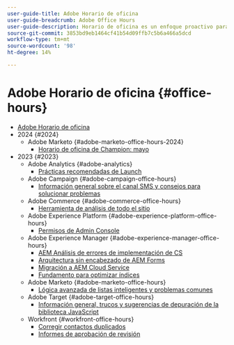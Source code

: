 ```yaml
---
user-guide-title: Adobe Horario de oficina
user-guide-breadcrumb: Adobe Office Hours
user-guide-description: Horario de oficina es un enfoque proactivo para la desviación de casos que ofrece a los clientes seminarios web específicos de la solución.
source-git-commit: 3853bd9eb1464cf41b54d09ffb7c5b6a466a5dcd
workflow-type: tm+mt
source-wordcount: '98'
ht-degree: 14%

---
```



# Adobe Horario de oficina {#office-hours}

+ [Adobe Horario de oficina](overview.md)
+ 2024 {#2024}
   + Adobe Marketo {#adobe-marketo-office-hours-2024}
      + [Horario de oficina de Champion: mayo](2024/champion-office-hours.md)
+ 2023 {#2023}
   + Adobe Analytics {#adobe-analytics}
      + [Prácticas recomendadas de Launch](2023/launch-best-practices.md)
   + Adobe Campaign {#adobe-campaign-office-hours}
      + [Información general sobre el canal SMS y consejos para solucionar problemas](2023/ac-sms-channel-overview.md)
   + Adobe Commerce {#adobe-commerce-office-hours}
      + [Herramienta de análisis de todo el sitio](2023/site-wide-analysis-tool.md)
   + Adobe Experience Platform {#adobe-experience-platform-office-hours}
      + [Permisos de Admin Console](2023/aep-admin-console-permissions.md)
   + Adobe Experience Manager {#adobe-experience-manager-office-hours}
      + [AEM Análisis de errores de implementación de CS](2023/aem-deployment-failures-analysis.md)
      + [Arquitectura sin encabezado de AEM Forms](2023/aem-forms-headless-architecture.md)
      + [Migración a AEM Cloud Service](2023/migration-aemcs.md)
      + [Fundamento para optimizar índices](2023/optimize-indexes-aemcs.md)
   + Adobe Marketo {#adobe-marketo-office-hours}
      + [Lógica avanzada de listas inteligentes y problemas comunes](2023/marketo-common-pitfalls.md)
   + Adobe Target {#adobe-target-office-hours}
      + [Información general, trucos y sugerencias de depuración de la biblioteca JavaScript](2023/target-debugging-tips-and-tricks.md)
   + Workfront {#workfront-office-hours}
      + [Corregir contactos duplicados](2023/workfront-fix-duplicate-contacts.md)
      + [Informes de aprobación de revisión](2023/workfront-proof-approval-reports.md)


